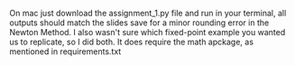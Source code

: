 On mac just download the assignment_1.py file and run in your terminal, all outputs should match the slides save for a minor rounding error in the Newton Method. I also wasn't sure which fixed-point example you wanted us to replicate, so I did both. It does require the math apckage, as mentioned in requirements.txt


